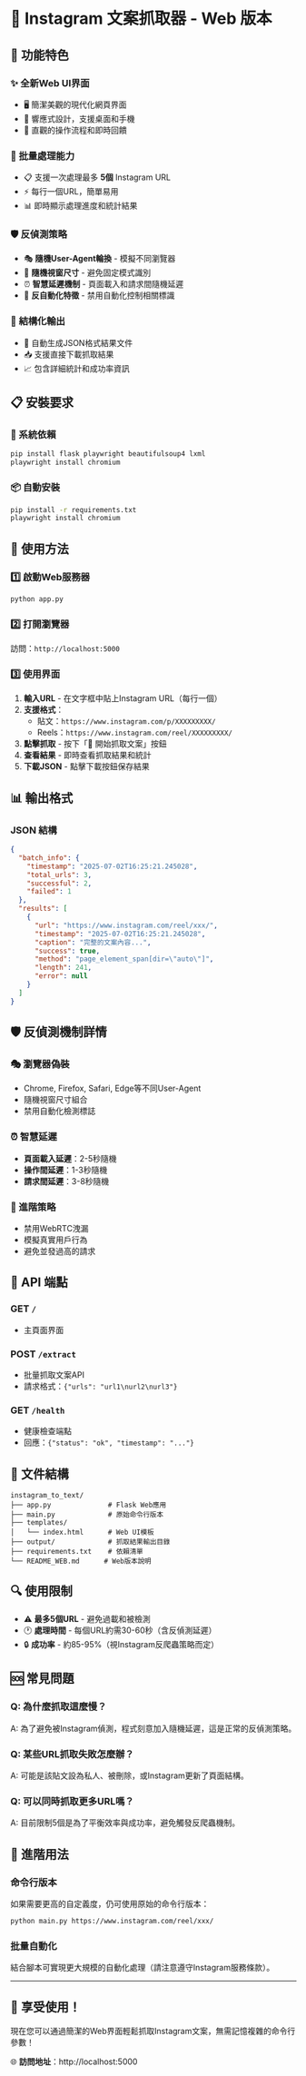 # 📱 Instagram 文案抓取器 - Web 版本

## 🚀 功能特色

### ✨ **全新Web UI界面**
- 🖥️ 簡潔美觀的現代化網頁界面
- 📱 響應式設計，支援桌面和手機
- 🎨 直觀的操作流程和即時回饋

### 🔄 **批量處理能力**
- 📋 支援一次處理最多 **5個** Instagram URL
- ⚡ 每行一個URL，簡單易用
- 📊 即時顯示處理進度和統計結果

### 🛡️ **反偵測策略**
- 🎭 **隨機User-Agent輪換** - 模擬不同瀏覽器
- 📐 **隨機視窗尺寸** - 避免固定模式識別
- ⏰ **智慧延遲機制** - 頁面載入和請求間隨機延遲
- 🚫 **反自動化特徵** - 禁用自動化控制相關標識

### 📄 **結構化輸出**
- 💾 自動生成JSON格式結果文件
- 📥 支援直接下載抓取結果
- 📈 包含詳細統計和成功率資訊

## 📋 安裝要求

### 🔧 系統依賴
```bash
pip install flask playwright beautifulsoup4 lxml
playwright install chromium
```

### 📦 自動安裝
```bash
pip install -r requirements.txt
playwright install chromium
```

## 🎯 使用方法

### 1️⃣ 啟動Web服務器
```bash
python app.py
```

### 2️⃣ 打開瀏覽器
訪問：`http://localhost:5000`

### 3️⃣ 使用界面
1. **輸入URL** - 在文字框中貼上Instagram URL（每行一個）
2. **支援格式**：
   - 貼文：`https://www.instagram.com/p/XXXXXXXXX/`
   - Reels：`https://www.instagram.com/reel/XXXXXXXXX/`
3. **點擊抓取** - 按下「🚀 開始抓取文案」按鈕
4. **查看結果** - 即時查看抓取結果和統計
5. **下載JSON** - 點擊下載按鈕保存結果

## 📊 輸出格式

### JSON 結構
```json
{
  "batch_info": {
    "timestamp": "2025-07-02T16:25:21.245028",
    "total_urls": 3,
    "successful": 2,
    "failed": 1
  },
  "results": [
    {
      "url": "https://www.instagram.com/reel/xxx/",
      "timestamp": "2025-07-02T16:25:21.245028",
      "caption": "完整的文案內容...",
      "success": true,
      "method": "page_element_span[dir=\"auto\"]",
      "length": 241,
      "error": null
    }
  ]
}
```

## 🛡️ 反偵測機制詳情

### 🎭 瀏覽器偽裝
- Chrome, Firefox, Safari, Edge等不同User-Agent
- 隨機視窗尺寸組合
- 禁用自動化檢測標誌

### ⏰ 智慧延遲
- **頁面載入延遲**：2-5秒隨機
- **操作間延遲**：1-3秒隨機  
- **請求間延遲**：3-8秒隨機

### 🔧 進階策略
- 禁用WebRTC洩漏
- 模擬真實用戶行為
- 避免並發過高的請求

## 🎯 API 端點

### GET `/`
- 主頁面界面

### POST `/extract`
- 批量抓取文案API
- 請求格式：`{"urls": "url1\nurl2\nurl3"}`

### GET `/health`
- 健康檢查端點
- 回應：`{"status": "ok", "timestamp": "..."}`

## 📁 文件結構

```
instagram_to_text/
├── app.py              # Flask Web應用
├── main.py             # 原始命令行版本
├── templates/
│   └── index.html      # Web UI模板
├── output/             # 抓取結果輸出目錄
├── requirements.txt    # 依賴清單
└── README_WEB.md      # Web版本說明
```

## 🔍 使用限制

- ⚠️ **最多5個URL** - 避免過載和被檢測
- 🕐 **處理時間** - 每個URL約需30-60秒（含反偵測延遲）
- 🔒 **成功率** - 約85-95%（視Instagram反爬蟲策略而定）

## 🆘 常見問題

### Q: 為什麼抓取這麼慢？
A: 為了避免被Instagram偵測，程式刻意加入隨機延遲，這是正常的反偵測策略。

### Q: 某些URL抓取失敗怎麼辦？
A: 可能是該貼文設為私人、被刪除，或Instagram更新了頁面結構。

### Q: 可以同時抓取更多URL嗎？
A: 目前限制5個是為了平衡效率與成功率，避免觸發反爬蟲機制。

## 🚀 進階用法

### 命令行版本
如果需要更高的自定義度，仍可使用原始的命令行版本：
```bash
python main.py https://www.instagram.com/reel/xxx/
```

### 批量自動化
結合腳本可實現更大規模的自動化處理（請注意遵守Instagram服務條款）。

---

## 🎉 享受使用！

現在您可以通過簡潔的Web界面輕鬆抓取Instagram文案，無需記憶複雜的命令行參數！

🌐 **訪問地址**：http://localhost:5000 